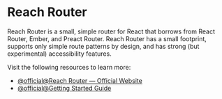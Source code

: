 # Reach Router

Reach Router is a small, simple router for React that borrows from React Router, Ember, and Preact Router. Reach Router has a small footprint, supports only simple route patterns by design, and has strong (but experimental) accessibility features.

Visit the following resources to learn more:

- [@official@Reach Router — Official Website](https://reach.tech/router/)
- [@official@Getting Started Guide](https://reach.tech/router/tutorial/01-intro)

